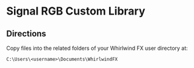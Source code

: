 # Signal RGB Custom Library

## Directions
Copy files into the related folders of your Whirlwind FX user directory at:
```
C:\Users\<username>\Documents\WhirlwindFX
````
